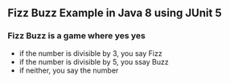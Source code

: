 ## Fizz Buzz Example in Java 8 using JUnit 5

### Fizz Buzz is a game where yes yes
- if the number is divisible by 3, you say Fizz
- if the number is divisible by 5, you ssay Buzz
- if neither, you say the number
